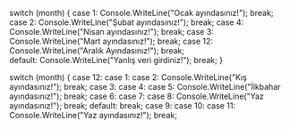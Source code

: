 switch (month)
{
	case 1:
		Console.WriteLine("Ocak ayındasınız!");
		break;
	case 2:
		Console.WriteLine("Şubat ayındasınız!");
		break;
	case 4:
		Console.WriteLine("Nisan ayındasınız!");
		break;
	case 3:
		Console.WriteLine("Mart ayındasınız!");
		break;
    case 12:
        Console.WriteLine("Aralık Ayındasınız!");
        break;    
	default:
		Console.WriteLine("Yanlış veri girdiniz!");
		break;
}

switch (month)
{
	case 12:
	case 1:
	case 2:
		Console.WriteLine("Kış ayındasınız!");
		break;
	case 3:
	case 4:
	case 5:
		Console.WriteLine("İlkbahar ayındasınız!");
		break;
	case 6:
	case 7:
	case 8:
		Console.WriteLine("Yaz ayındasınız!");
		break;
	default: break;
	case 9:
	case 10:
	case 11:
		Console.WriteLine("Yaz ayındasınız!");
		break;
